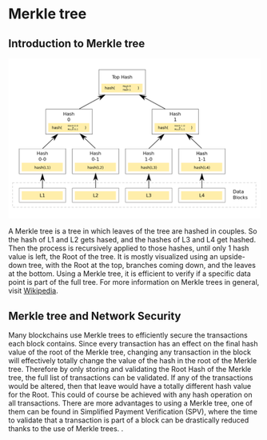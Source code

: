 # Merkle tree

## Introduction to Merkle tree

![Merkle tree](merkle-tree.png)

A Merkle tree is a tree in which leaves of the tree are hashed in couples. So the hash of L1 and L2 gets hased, and the hashes of L3 and L4 get hashed. Then the process is recursively applied to those hashes, until only 1 hash value is left, the Root of the tree. It is mostly visualized using an upside-down tree, with the Root at the top, branches coming down, and the leaves at the bottom. Using a Merkle tree, it is efficient to verify if a specific data point is part of the full tree. For more information on Merkle trees in general, visit [Wikipedia](https://en.wikipedia.org/wiki/Merkle_tree).

## Merkle tree and Network Security

Many blockchains use Merkle trees to efficiently secure the transactions each block contains. Since every transaction has an effect on the final hash value of the root of the Merkle tree, changing any transaction in the block will effectively totally change the value of the hash in the root of the Merkle tree. Therefore by only storing and validating the Root Hash of the Merkle tree, the full list of transactions can be validated. If any of the transactions would be altered, then that leave would have a totally different hash value for the Root. This could of course be achieved with any hash operation on all transactions. There are more advantages to using a Merkle tree, one of them can be found in Simplified Payment Verification (SPV), where the time to validate that a transaction is part of a block can be drastically reduced thanks to the use of Merkle trees.
.
